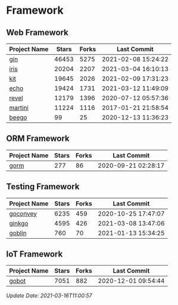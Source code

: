 # Framework

## Web Framework
| Project Name | Stars | Forks | Last Commit |
| ------------ | ----- | ----- | ----------- |
| [gin](https://github.com/gin-gonic/gin) | 46453 | 5275 | 2021-02-08 15:24:22 |
| [iris](https://github.com/kataras/iris) | 20204 | 2207 | 2021-03-04 16:10:13 |
| [kit](https://github.com/go-kit/kit) | 19645 | 2026 | 2021-02-09 17:31:23 |
| [echo](https://github.com/labstack/echo) | 19424 | 1731 | 2021-03-12 11:49:09 |
| [revel](https://github.com/revel/revel) | 12179 | 1396 | 2020-07-12 05:57:36 |
| [martini](https://github.com/go-martini/martini) | 11224 | 1116 | 2017-01-21 21:58:54 |
| [beego](https://github.com/astaxie/beego) | 99 | 25 | 2020-12-13 11:36:23 |

## ORM Framework
| Project Name | Stars | Forks | Last Commit |
| ------------ | ----- | ----- | ----------- |
| [gorm](https://github.com/jinzhu/gorm) | 277 | 86 | 2020-09-21 02:28:17 |

## Testing Framework
| Project Name | Stars | Forks | Last Commit |
| ------------ | ----- | ----- | ----------- |
| [goconvey](https://github.com/smartystreets/goconvey) | 6235 | 459 | 2020-10-25 17:47:07 |
| [ginkgo](https://github.com/onsi/ginkgo) | 4595 | 426 | 2021-03-08 13:47:06 |
| [goblin](https://github.com/franela/goblin) | 760 | 70 | 2021-01-13 15:34:25 |

## IoT Framework
| Project Name | Stars | Forks | Last Commit |
| ------------ | ----- | ----- | ----------- |
| [gobot](https://github.com/hybridgroup/gobot) | 7051 | 882 | 2020-12-01 09:54:44 |

*Update Date: 2021-03-16T11:00:57*